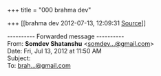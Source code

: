 +++
title = "000 brahma dev"

+++
[[brahma dev	2012-07-13, 12:09:31 [Source](https://groups.google.com/g/bvparishat/c/xjd9xY-l5LU)]]



  
  

---------- Forwarded message ----------  
From: **Somdev Shatanshu** \<[somdev...@gmail.com]()\>  
Date: Fri, Jul 13, 2012 at 11:50 AM  
Subject:  
To: [brah...@gmail.com]()  
  
  
  

  

